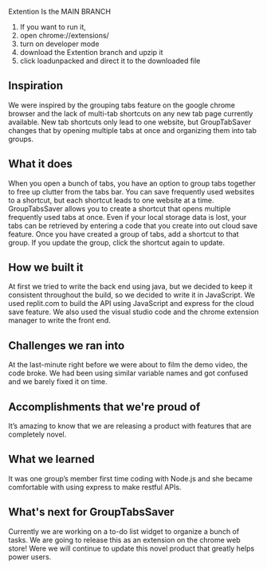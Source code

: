 Extention Is the MAIN BRANCH
1. If you want to run it, 
2. open chrome://extensions/
3. turn on developer mode
4. download the Extention branch and upzip it
5. click loadunpacked and direct it to the downloaded file

## Inspiration
We were inspired by the grouping tabs feature on the google chrome browser and the lack of multi-tab shortcuts on any new tab page currently available. New tab shortcuts only lead to one website, but GroupTabSaver changes that by opening multiple tabs at once and organizing them into tab groups.
## What it does
When you open a bunch of tabs, you have an option to group tabs together to free up clutter from the tabs bar. You can save frequently used websites to a shortcut, but each shortcut leads to one website at a time. 
GroupTabsSaver allows you to create a shortcut that opens multiple frequently used tabs at once. Even if your local storage data is lost, your tabs can be retrieved by entering a code that you create into out cloud save feature. Once you have created a group of tabs, add a shortcut to that group. If you update the group, click the shortcut again to update. 
## How we built it
At first we tried to write the back end using java, but we decided to keep it consistent throughout the build, so we decided to write it in JavaScript. We used replit.com to build the API using JavaScript and express for the cloud save feature. We also used the visual studio code and the chrome extension manager to write the front end.
## Challenges we ran into
At the last-minute right before we were about to film the demo video, the code broke. We had been using similar variable names and got confused and we barely fixed it on time.
## Accomplishments that we're proud of
It’s amazing to know that we are releasing a product with features that are completely novel.
## What we learned
It was one group’s member first time coding with Node.js and she became comfortable with using express to make restful APIs.
## What's next for GroupTabsSaver

Currently we are working on a to-do list widget to organize a bunch of tasks. We are going to release this as an extension on the chrome web store! Were we will continue to update this novel product that greatly helps power users.
